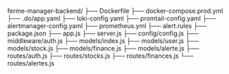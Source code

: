 ferme-manager-backend/
├── Dockerfile
├── docker-compose.prod.yml
├── .do/app.yaml
├── loki-config.yaml
├── promtail-config.yaml
├── alertmanager-config.yaml
├── prometheus.yml
├── alert.rules
├── package.json
├── app.js
├── server.js
├── config/config.js
├── middleware/auth.js
├── models/index.js
├── models/user.js
├── models/stock.js
├── models/finance.js
├── models/alerte.js
├── routes/auth.js
├── routes/stocks.js
├── routes/finances.js
└── routes/alertes.js

